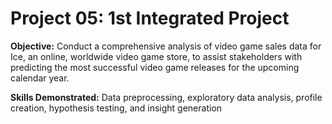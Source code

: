# Project 05: 1st Integrated Project

**Objective:** Conduct a comprehensive analysis of video game sales data for Ice, an online, worldwide video game store, to assist stakeholders with predicting the most successful video game releases for the upcoming calendar year.
 
**Skills Demonstrated:** Data preprocessing, exploratory data analysis, profile creation, hypothesis testing, and insight generation
